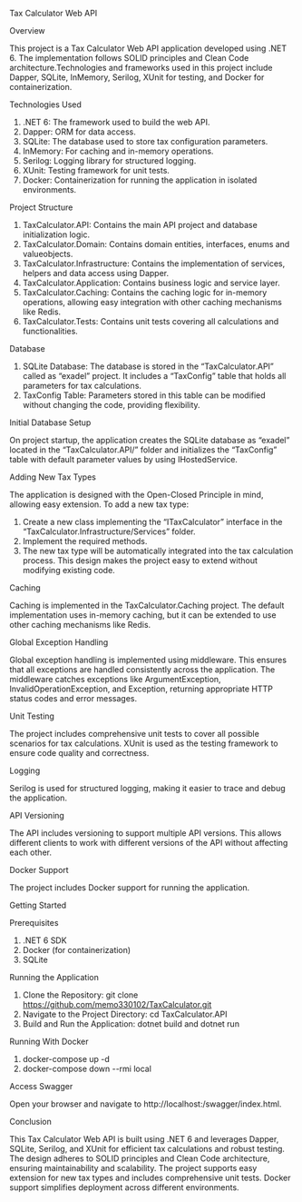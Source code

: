 Tax Calculator Web API

Overview

This project is a Tax Calculator Web API application developed using .NET 6. The implementation follows SOLID principles and Clean Code architecture.Technologies and frameworks used in this project include Dapper, SQLite, InMemory, Serilog, XUnit for testing, and Docker for containerization.

Technologies Used

1. 	.NET 6: The framework used to build the web API.
2.	Dapper: ORM for data access.
3.	SQLite: The database used to store tax configuration parameters.
4.	InMemory: For caching and in-memory operations.
5.	Serilog: Logging library for structured logging.
6.	XUnit: Testing framework for unit tests.
7.	Docker: Containerization for running the application in isolated environments.

Project Structure

1.	TaxCalculator.API: Contains the main API project and database initialization logic.
2.	TaxCalculator.Domain: Contains domain entities, interfaces, enums and valueobjects.
3.	TaxCalculator.Infrastructure: Contains the implementation of services, helpers and data access using Dapper.
4.	TaxCalculator.Application: Contains business logic and service layer.
5.	TaxCalculator.Caching: Contains the caching logic for in-memory operations, allowing easy integration with other caching mechanisms like Redis.
6.	TaxCalculator.Tests: Contains unit tests covering all calculations and functionalities.

Database

1.	SQLite Database: The database is stored in the “TaxCalculator.API” called as “exadel” project. It includes a “TaxConfig” table that holds all parameters for tax calculations.
2.	TaxConfig Table: Parameters stored in this table can be modified without changing the code, providing flexibility.

Initial Database Setup

On project startup, the application creates the SQLite database as  “exadel” located in the “TaxCalculator.API/” folder and initializes the “TaxConfig” table with default parameter values by using IHostedService.

Adding New Tax Types

The application is designed with the Open-Closed Principle in mind, allowing easy extension. To add a new tax type:
1.	Create a new class implementing the “ITaxCalculator” interface in the “TaxCalculator.Infrastructure/Services” folder.
2.	Implement the required methods.
3.	The new tax type will be automatically integrated into the tax calculation process.
This design makes the project easy to extend without modifying existing code.

Caching

Caching is implemented in the TaxCalculator.Caching project. The default implementation uses in-memory caching, but it can be extended to use other caching mechanisms like Redis.

Global Exception Handling

Global exception handling is implemented using middleware. This ensures that all exceptions are handled consistently across the application. 
The middleware catches exceptions like ArgumentException, InvalidOperationException, and Exception, returning appropriate HTTP status codes and error messages.

Unit Testing

The project includes comprehensive unit tests to cover all possible scenarios for tax calculations. 
XUnit is used as the testing framework to ensure code quality and correctness.

Logging

Serilog is used for structured logging, making it easier to trace and debug the application.

API Versioning

The API includes versioning to support multiple API versions.
This allows different clients to work with different versions of the API without affecting each other.

Docker Support

The project includes Docker support for running the application.

Getting Started

Prerequisites

1.	.NET 6 SDK
2.	Docker (for containerization)
3.	SQLite

Running the Application

1.	Clone the Repository:
    git clone https://github.com/memo330102/TaxCalculator.git
2.	Navigate to the Project Directory:
    cd TaxCalculator.API
3.	Build and Run the Application:
    dotnet build and dotnet run

Running With Docker

1.	 docker-compose up -d 
2.	 docker-compose down --rmi local

 Access Swagger
 
Open your browser and navigate to http://localhost:<Port>/swagger/index.html.
  	
 Conclusion
 
This Tax Calculator Web API is built using .NET 6 and leverages Dapper, SQLite, Serilog, and XUnit for efficient tax calculations and robust testing. 
The design adheres to SOLID principles and Clean Code architecture, ensuring maintainability and scalability.
The project supports easy extension for new tax types and includes comprehensive unit tests. Docker support simplifies deployment across different environments.





